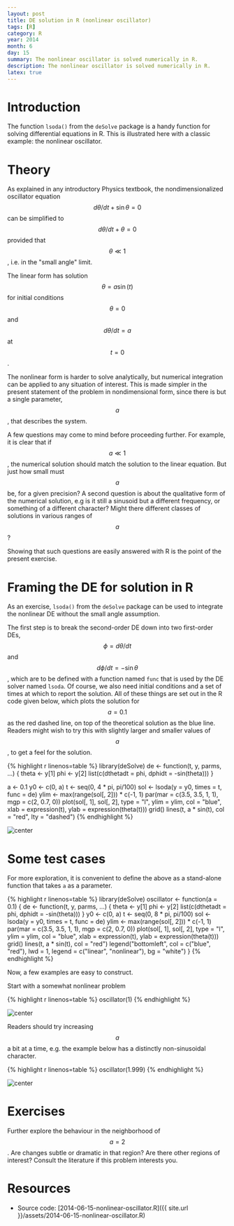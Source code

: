 ```yaml
---
layout: post
title: DE solution in R (nonlinear oscillator)
tags: [R]
category: R
year: 2014
month: 6
day: 15
summary: The nonlinear oscillator is solved numerically in R.
description: The nonlinear oscillator is solved numerically in R.
latex: true
---
```


# Introduction

The function ``lsoda()`` from the ``deSolve`` package is a handy function for
solving differential equations in R.  This is illustrated here with a classic
example: the nonlinear oscillator.

# Theory

As explained in any introductory Physics textbook, the nondimensionalized
oscillator equation $$d\theta/dt + \sin\theta = 0$$ can be simplified to
$$d\theta/dt + \theta = 0$$ provided that $$\theta \ll 1$$, i.e. in the "small
angle" limit.  

The linear form has solution $$\theta = a \sin(t)$$ for initial conditions
$$\theta=0$$ and $$d\theta/dt=a$$ at $$t=0$$.

The nonlinear form is harder to solve analytically, but numerical integration
can be applied to any situation of interest.  This is made simpler in the
present statement of the problem in nondimensional form, since there is but a
single parameter, $$a$$, that describes the system.

A few questions may come to mind before proceeding further.  For example, it is
clear that if $$a\ll 1$$, the numerical solution should match the solution to
the linear equation.  But just how small must $$a$$ be, for a given precision?
A second question is about the qualitative form of the numerical solution, e.g
is it still a sinusoid but a different frequency, or something of a different
character?  Might there different classes of solutions in various ranges of
$$a$$?

Showing that such questions are easily answered with R is the point of the
present exercise.

# Framing the DE for solution in R

As an exercise, ``lsoda()`` from the ``deSolve`` package can be used to
integrate the nonlinear DE without the small angle assumption.

The first step is to break the second-order DE down into two first-order DEs,
$$\phi = d\theta/dt$$ and $$d\phi/dt = -\sin\theta$$, which are to be defined
with a function named ``func`` that is used by the DE solver named ``lsoda``.
Of course, we also need initial conditions and a set of times at which to
report the solution.  All of these things are set out in the R code given
below, which plots the solution for $$a=0.1$$ as the red dashed line, on top of
the theoretical solution as the blue line.  Readers might wish to try this with
slightly larger and smaller values of $$a$$, to get a feel for the solution.



{% highlight r linenos=table %}
library(deSolve)
de <- function(t, y, parms, ...) {
    theta <- y[1]
    phi <- y[2]
    list(c(dthetadt = phi, dphidt = -sin(theta)))
}

a <- 0.1
y0 <- c(0, a)
t <- seq(0, 4 * pi, pi/100)
sol <- lsoda(y = y0, times = t, func = de)
ylim <- max(range(sol[, 2])) * c(-1, 1)
par(mar = c(3.5, 3.5, 1, 1), mgp = c(2, 0.7, 0))
plot(sol[, 1], sol[, 2], type = "l", ylim = ylim, col = "blue", xlab = expression(t), 
    ylab = expression(theta(t)))
grid()
lines(t, a * sin(t), col = "red", lty = "dashed")
{% endhighlight %}

![center](http://dankelley.github.io/figs/2014-06-15-nonlinear-oscillator/unnamed-chunk-1.png) 


# Some test cases

For more exploration, it is convenient to define the above as a stand-alone
function that takes ``a`` as a parameter.


{% highlight r linenos=table %}
library(deSolve)
oscillator <- function(a = 0.1) {
    de <- function(t, y, parms, ...) {
        theta <- y[1]
        phi <- y[2]
        list(c(dthetadt = phi, dphidt = -sin(theta)))
    }
    y0 <- c(0, a)
    t <- seq(0, 8 * pi, pi/100)
    sol <- lsoda(y = y0, times = t, func = de)
    ylim <- max(range(sol[, 2])) * c(-1, 1)
    par(mar = c(3.5, 3.5, 1, 1), mgp = c(2, 0.7, 0))
    plot(sol[, 1], sol[, 2], type = "l", ylim = ylim, col = "blue", xlab = expression(t), 
        ylab = expression(theta(t)))
    grid()
    lines(t, a * sin(t), col = "red")
    legend("bottomleft", col = c("blue", "red"), lwd = 1, legend = c("linear", 
        "nonlinear"), bg = "white")
}
{% endhighlight %}


Now, a few examples are easy to construct.

Start with a somewhat nonlinear problem

{% highlight r linenos=table %}
oscillator(1)
{% endhighlight %}

![center](http://dankelley.github.io/figs/2014-06-15-nonlinear-oscillator/unnamed-chunk-3.png) 


Readers should try increasing $$a$$ a bit at a time, e.g. the example below has
a distinctly non-sinusoidal character.

{% highlight r linenos=table %}
oscillator(1.999)
{% endhighlight %}

![center](http://dankelley.github.io/figs/2014-06-15-nonlinear-oscillator/unnamed-chunk-4.png) 



# Exercises

Further explore the behaviour in the neighborhood of $$a=2$$.  Are changes
subtle or dramatic in that region?  Are there other regions of interest?
Consult the literature if this problem interests you.

# Resources


* Source code: [2014-06-15-nonlinear-oscillator.R]({{ site.url }}/assets/2014-06-15-nonlinear-oscillator.R)

